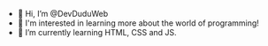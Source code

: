 - 👋 Hi, I’m @DevDuduWeb
- 👀 I'm interested in learning more about the world of programming!
- 🌱 I’m currently learning HTML, CSS and JS.

